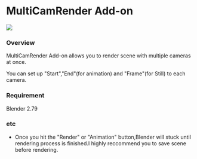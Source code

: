 # MultiCamRender Add-on

![](https://github.com/TkSakai/Add-on_MultiCamRender/blob/master/image.png)

### Overview
MultiCamRender Add-on allows you to render scene with multiple cameras at once.

You can set up "Start","End"(for animation) and "Frame"(for Still) to each camera.

### Requirement
Blender 2.79 

### etc
  - Once you hit the "Render" or "Animation" button,Blender will stuck until rendering process is finished.I highly reccommend you to save scene before rendering.
